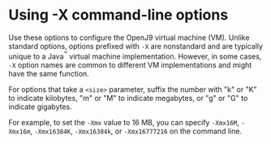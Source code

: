 <!--
* Copyright (c) 2017, 2018 IBM Corp. and others
*
* This program and the accompanying materials are made
* available under the terms of the Eclipse Public License 2.0
* which accompanies this distribution and is available at
* https://www.eclipse.org/legal/epl-2.0/ or the Apache
* License, Version 2.0 which accompanies this distribution and
* is available at https://www.apache.org/licenses/LICENSE-2.0.
*
* This Source Code may also be made available under the
* following Secondary Licenses when the conditions for such
* availability set forth in the Eclipse Public License, v. 2.0
* are satisfied: GNU General Public License, version 2 with
* the GNU Classpath Exception [1] and GNU General Public
* License, version 2 with the OpenJDK Assembly Exception [2].
*
* [1] https://www.gnu.org/software/classpath/license.html
* [2] http://openjdk.java.net/legal/assembly-exception.html
*
* SPDX-License-Identifier: EPL-2.0 OR Apache-2.0 OR GPL-2.0 WITH
* Classpath-exception-2.0 OR LicenseRef-GPL-2.0 WITH Assembly-exception
-->

# Using -X command-line options


Use these options to configure the OpenJ9 virtual machine (VM). Unlike standard options, options prefixed with `-X` are nonstandard and are typically unique to a Java<sup>&trade;</sup> virtual
machine implementation. However, in some cases, `-X` option names are common to different VM implementations and might have the same function.

For options that take a `<size>` parameter, suffix the number with "k" or "K" to indicate kilobytes, "m" or "M" to indicate megabytes, or "g" or "G" to indicate gigabytes.

For example, to set the `-Xmx` value to 16 MB, you can specify `-Xmx16M`, `-Xmx16m`, `-Xmx16384K`, `-Xmx16384k`, or `-Xmx16777216` on the command line.


<!-- ==== END OF TOPIC ==== x_jvm_commands.md ==== -->
